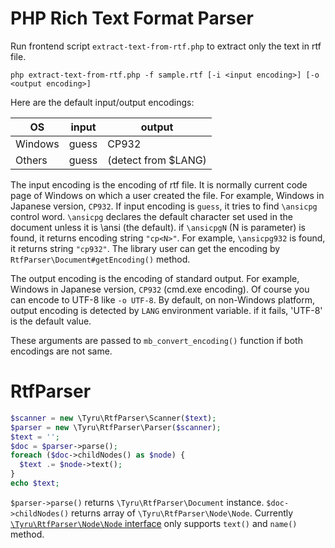 # PHP Rich Text Format Parser

Run frontend script `extract-text-from-rtf.php` to extract only the text in rtf file.

```
php extract-text-from-rtf.php -f sample.rtf [-i <input encoding>] [-o <output encoding>]
```

Here are the default input/output encodings:

| OS      | input | output               |
| ------- | ----- | -------------------- |
| Windows | guess | CP932                |
| Others  | guess | (detect from $LANG)  |

The input encoding is the encoding of rtf file.  It is normally current code
page of Windows on which a user created the file.  For example, Windows in
Japanese version, `CP932`.  If input encoding is `guess`, it tries to find
`\ansicpg` control word.  `\ansicpg` declares the default character set used in
the document unless it is \ansi (the default).  if `\ansicpgN` (N is parameter)
is found, it returns encoding string `"cp<N>"`.  For example, `\ansicpg932` is
found, it returns string `"cp932"`.  The library user can get the encoding by
`RtfParser\Document#getEncoding()` method.

The output encoding is the encoding of standard output.  For example, Windows in
Japanese version, `CP932` (cmd.exe encoding).  Of course you can encode to UTF-8
like `-o UTF-8`.  By default, on non-Windows platform, output encoding is
detected by `LANG` environment variable. if it fails, 'UTF-8' is the default
value.

These arguments are passed to `mb_convert_encoding()` function if both encodings are not same.


# RtfParser

```php
$scanner = new \Tyru\RtfParser\Scanner($text);
$parser = new \Tyru\RtfParser\Parser($scanner);
$text = '';
$doc = $parser->parse();
foreach ($doc->childNodes() as $node) {
  $text .= $node->text();
}
echo $text;
```

`$parser->parse()` returns `\Tyru\RtfParser\Document` instance.  `$doc->childNodes()`
returns array of `\Tyru\RtfParser\Node\Node`.  Currently [`\Tyru\RtfParser\Node\Node`
interface](https://github.com/otobio/php-rtf-parser/blob/master/src/Node/Node.php)
only supports `text()` and `name()` method.
